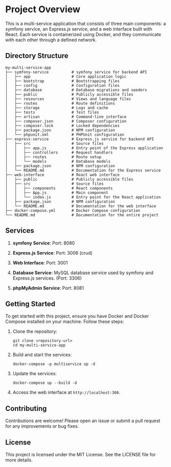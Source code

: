 # Project Overview

This is a multi-service application that consists of three main components: a symfony service, an Express.js service, and a web interface built with React. Each service is containerized using Docker, and they communicate with each other through a defined network.

## Directory Structure

```
my-multi-service-app
├── symfony-service          # symfony service for backend API
│   ├── app                  # Core application logic
│   ├── bootstrap            # Bootstrapping files
│   ├── config               # Configuration files
│   ├── database             # Database migrations and seeders
│   ├── public               # Publicly accessible files
│   ├── resources            # Views and language files
│   ├── routes               # Route definitions
│   ├── storage              # Logs and cache
│   ├── tests                # Test files
│   ├── artisan              # Command-line interface
│   ├── composer.json        # Composer configuration
│   ├── composer.lock        # Locked dependencies
│   ├── package.json         # NPM configuration
│   └── phpunit.xml          # PHPUnit configuration
├── express-service          # Express.js service for backend API
│   ├── src                  # Source files
│   │   ├── app.js           # Entry point of the Express application
│   │   ├── controllers      # Request handlers
│   │   ├── routes           # Route setup
│   │   └── models           # Database models
│   ├── package.json         # NPM configuration
│   └── README.md            # Documentation for the Express service
├── web-interface            # React web interface
│   ├── public               # Publicly accessible files
│   ├── src                  # Source files
│   │   ├── components       # React components
│   │   ├── App.js           # Main component
│   │   └── index.js         # Entry point for the React application
│   ├── package.json         # NPM configuration
│   └── README.md            # Documentation for the web interface
├── docker-compose.yml       # Docker Compose configuration
└── README.md                # Documentation for the entire project
```

## Services

1. **symfony Service**: Port: 8080

2. **Express.js Service**: Port: 3006 (crud)

3. **Web Interface**: Port: 3001

4. **Database Service**: MySQL database service used by symfony and Express.js services. (Port: 3306)

5. **phpMyAdmin Service**: Port: 8081

## Getting Started

To get started with this project, ensure you have Docker and Docker Compose installed on your machine. Follow these steps:

1. Clone the repository:
   ```
   git clone <repository-url>
   cd my-multi-service-app
   ```

2. Build and start the services:
   ```
   docker-compose -p multiservice up -d
   ```

3. Update the services:
   ```
   docker-compose up --build -d
   ```

4. Access the web interface at `http://localhost:300`.

## Contributing

Contributions are welcome! Please open an issue or submit a pull request for any improvements or bug fixes.

## License

This project is licensed under the MIT License. See the LICENSE file for more details.